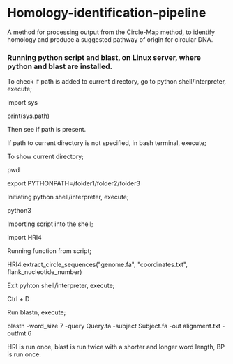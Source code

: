 # Homology-identification-pipeline
A method for processing output from the Circle-Map method, to identify homology and produce a suggested pathway of origin for circular DNA.

### Running python script and blast, on Linux server, where python and blast are installed.

To check if path is added to current directory, go to python shell/interpreter, execute;

import sys

print(sys.path)

Then see if path is present.

If path to current directory is not specified, in bash terminal, execute;

To show current directory;

pwd

export PYTHONPATH=/folder1/folder2/folder3

Initiating python shell/interpreter, execute;

python3

Importing script into the shell;

import HRI4

Running function from script;

HRI4.extract_circle_sequences("genome.fa", "coordinates.txt", flank_nucleotide_number)

Exit pyhton shell/interpreter, execute;

Ctrl + D

Run blastn, execute;

blastn -word_size 7 -query Query.fa -subject Subject.fa -out alignment.txt -outfmt 6


HRI is run once, blast is run twice with a shorter and longer word length, BP is run once.

